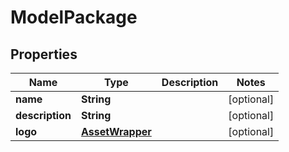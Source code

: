 
# ModelPackage

## Properties
Name | Type | Description | Notes
------------ | ------------- | ------------- | -------------
**name** | **String** |  |  [optional]
**description** | **String** |  |  [optional]
**logo** | [**AssetWrapper**](AssetWrapper.md) |  |  [optional]



